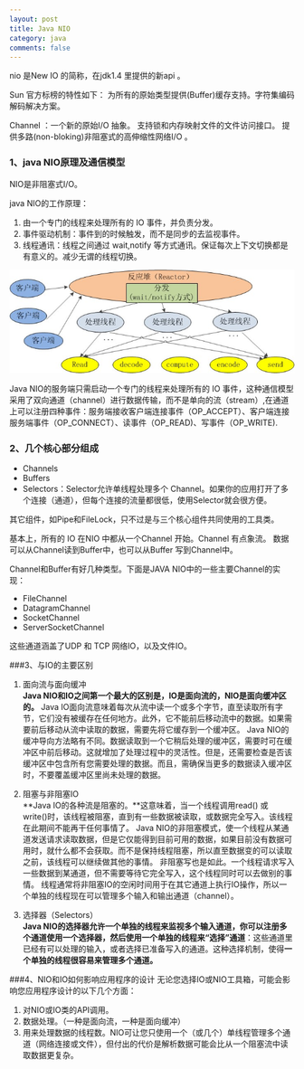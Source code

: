 ```yaml
---
layout: post
title: Java NIO
category: java
comments: false
---
```

nio 是New IO 的简称，在jdk1.4 里提供的新api 。

Sun 官方标榜的特性如下： 为所有的原始类型提供(Buffer)缓存支持。字符集编码解码解决方案。

Channel ：一个新的原始I/O 抽象。 支持锁和内存映射文件的文件访问接口。 提供多路(non-bloking)非阻塞式的高伸缩性网络I/O 。

### 1、java NIO原理及通信模型
NIO是非阻塞式I/O。

java NIO的工作原理：

1. 由一个专门的线程来处理所有的 IO 事件，并负责分发。
2. 事件驱动机制：事件到的时候触发，而不是同步的去监视事件。
3. 线程通讯：线程之间通过 wait,notify 等方式通讯。保证每次上下文切换都是有意义的。减少无谓的线程切换。

![1](/images/201511/nio.jpg "NIO")

Java NIO的服务端只需启动一个专门的线程来处理所有的 IO 事件，这种通信模型采用了双向通道（channel）进行数据传输，而不是单向的流（stream）,在通道上可以注册四种事件：服务端接收客户端连接事件（OP_ACCEPT）、客户端连接服务端事件（OP_CONNECT）、读事件（OP_READ)、写事件（OP_WRITE).

### 2、几个核心部分组成
- Channels
- Buffers
- Selectors：Selector允许单线程处理多个 Channel。如果你的应用打开了多个连接（通道），但每个连接的流量都很低，使用Selector就会很方便。

其它组件，如Pipe和FileLock，只不过是与三个核心组件共同使用的工具类。

基本上，所有的 IO 在NIO 中都从一个Channel 开始。Channel 有点象流。 数据可以从Channel读到Buffer中，也可以从Buffer 写到Channel中。

Channel和Buffer有好几种类型。下面是JAVA NIO中的一些主要Channel的实现：

- FileChannel
- DatagramChannel
- SocketChannel
- ServerSocketChannel

这些通道涵盖了UDP 和 TCP 网络IO，以及文件IO。

###3、与IO的主要区别
1. 面向流与面向缓冲  
**Java NIO和IO之间第一个最大的区别是，IO是面向流的，NIO是面向缓冲区的。** Java IO面向流意味着每次从流中读一个或多个字节，直至读取所有字节，它们没有被缓存在任何地方。此外，它不能前后移动流中的数据。如果需要前后移动从流中读取的数据，需要先将它缓存到一个缓冲区。 Java NIO的缓冲导向方法略有不同。数据读取到一个它稍后处理的缓冲区，需要时可在缓冲区中前后移动。这就增加了处理过程中的灵活性。但是，还需要检查是否该缓冲区中包含所有您需要处理的数据。而且，需确保当更多的数据读入缓冲区时，不要覆盖缓冲区里尚未处理的数据。

2. 阻塞与非阻塞IO  
**Java IO的各种流是阻塞的。**这意味着，当一个线程调用read() 或 write()时，该线程被阻塞，直到有一些数据被读取，或数据完全写入。该线程在此期间不能再干任何事情了。 Java NIO的非阻塞模式，使一个线程从某通道发送请求读取数据，但是它仅能得到目前可用的数据，如果目前没有数据可用时，就什么都不会获取。而不是保持线程阻塞，所以直至数据变的可以读取之前，该线程可以继续做其他的事情。 非阻塞写也是如此。一个线程请求写入一些数据到某通道，但不需要等待它完全写入，这个线程同时可以去做别的事情。 线程通常将非阻塞IO的空闲时间用于在其它通道上执行IO操作，所以一个单独的线程现在可以管理多个输入和输出通道（channel）。

3. 选择器（Selectors）  
**Java NIO的选择器允许一个单独的线程来监视多个输入通道，你可以注册多个通道使用一个选择器，然后使用一个单独的线程来“选择”通道**：这些通道里已经有可以处理的输入，或者选择已准备写入的通道。这种选择机制，使得**一个单独的线程很容易来管理多个通道。**

###4、NIO和IO如何影响应用程序的设计
无论您选择IO或NIO工具箱，可能会影响您应用程序设计的以下几个方面：

1. 对NIO或IO类的API调用。
2. 数据处理。（一种是面向流，一种是面向缓冲）
3. 用来处理数据的线程数。NIO可让您只使用一个（或几个）单线程管理多个通道（网络连接或文件），但付出的代价是解析数据可能会比从一个阻塞流中读取数据更复杂。
